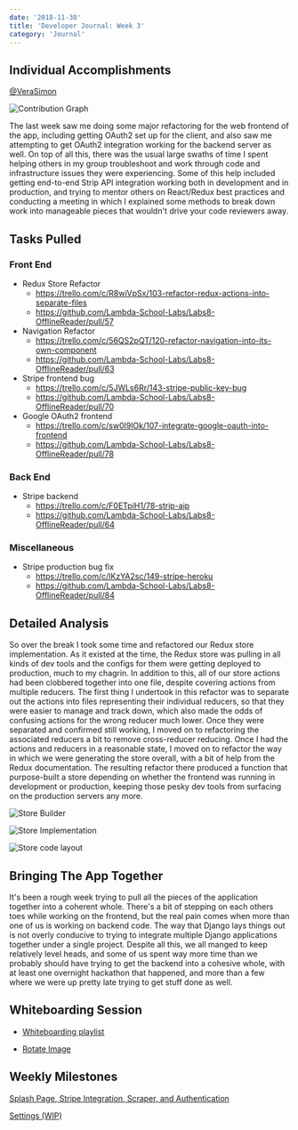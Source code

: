 ```yaml
---
date: '2018-11-30'
title: 'Developer Journal: Week 3'
category: 'Journal'
---
```


## Individual Accomplishments

[@VeraSimon](https://github.com/VeraSimon)

![Contribution Graph](https://raw.githubusercontent.com/VeraSimon/portfolio/master/blog/2018-11-30/contribution_graph.png 'Github Repository Contribution Graph')

<!-- Provide a paragraph (5-8 sentences) summarizing the work you did this week, the challenges you faced, the tools you used, and your accomplishments. -->

The last week saw me doing some major refactoring for the web frontend of the app, including getting OAuth2 set up for the client, and also saw me attempting to get OAuth2 integration working for the backend server as well. On top of all this, there was the usual large swaths of time I spent helping others in my group troubleshoot and work through code and infrastructure issues they were experiencing. Some of this help included getting end-to-end Strip API integration working both in development and in production, and trying to mentor others on React/Redux best practices and conducting a meeting in which I explained some methods to break down work into manageable pieces that wouldn't drive your code reviewers away.

## Tasks Pulled

### Front End

- Redux Store Refactor
  - https://trello.com/c/R8wiVpSx/103-refactor-redux-actions-into-separate-files
  - https://github.com/Lambda-School-Labs/Labs8-OfflineReader/pull/57
- Navigation Refactor
  - https://trello.com/c/56QS2pQT/120-refactor-navigation-into-its-own-component
  - https://github.com/Lambda-School-Labs/Labs8-OfflineReader/pull/63
- Stripe frontend bug
  - https://trello.com/c/5JWLs6Rr/143-stripe-public-key-bug
  - https://github.com/Lambda-School-Labs/Labs8-OfflineReader/pull/70
- Google OAuth2 frontend
  - https://trello.com/c/sw0I9lOk/107-integrate-google-oauth-into-frontend
  - https://github.com/Lambda-School-Labs/Labs8-OfflineReader/pull/78

### Back End

- Stripe backend
  - https://trello.com/c/F0ETpiH1/78-strip-aip
  - https://github.com/Lambda-School-Labs/Labs8-OfflineReader/pull/64

### Miscellaneous

- Stripe production bug fix
  - https://trello.com/c/lKzYA2sc/149-stripe-heroku
  - https://github.com/Lambda-School-Labs/Labs8-OfflineReader/pull/84

## Detailed Analysis

<!-- Pick one of your tickets and provide a detailed analysis of the work you did. This should be approximately 1/4 page of text, and at least three screenshots. -->

So over the break I took some time and refactored our Redux store implementation. As it existed at the time, the Redux store was pulling in all kinds of dev tools and the configs for them were getting deployed to production, much to my chagrin. In addition to this, all of our store actions had been clobbered together into one file, despite covering actions from multiple reducers. The first thing I undertook in this refactor was to separate out the actions into files representing their individual reducers, so that they were easier to manage and track down, which also made the odds of confusing actions for the wrong reducer much lower. Once they were separated and confirmed still working, I moved on to refactoring the associated reducers a bit to remove cross-reducer reducing. Once I had the actions and reducers in a reasonable state, I moved on to refactor the way in which we were generating the store overall, with a bit of help from the Redux documentation. The resulting refactor there produced a function that purpose-built a store depending on whether the frontend was running in development or production, keeping those pesky dev tools from surfacing on the production servers any more.

![Store Builder](https://raw.githubusercontent.com/VeraSimon/portfolio/master/blog/2018-11-30/store_builder.png 'Store Builder')

![Store Implementation](https://raw.githubusercontent.com/VeraSimon/portfolio/master/blog/2018-11-30/store_implementation.png 'Store Implementation')

![Store code layout](https://raw.githubusercontent.com/VeraSimon/portfolio/master/blog/2018-11-30/store_layout.png 'Store code layout')

## Bringing The App Together

<!-- As a part of your journal entry, write ¼ to ½ a page reflecting on your experiences working with a team to convert a disparate set of components into a single, cohesive, and complete product. Describe the challenges you faced and the steps you took to overcome them. -->

It's been a rough week trying to pull all the pieces of the application together into a coherent whole. There's a bit of stepping on each others toes while working on the frontend, but the real pain comes when more than one of us is working on backend code. The way that Django lays things out is not overly conducive to trying to integrate multiple Django applications together under a single project. Despite all this, we all manged to keep relatively level heads, and some of us spent way more time than we probably should have trying to get the backend into a cohesive whole, with at least one overnight hackathon that happened, and more than a few where we were up pretty late trying to get stuff done as well.

## Whiteboarding Session

- [Whiteboarding playlist](https://www.youtube.com/playlist?list=PLw5W0SfMYtxWUrDu0Y0jDRIiNv3et_TZz)

<!-- Add a link to the weeks whiteboarding session -->

- [Rotate Image](https://youtu.be/xbtjR_FxTi4)

## Weekly Milestones

<!-- insert stuff here -->

[Splash Page, Stripe Integration, Scraper, and Authentication](https://anywhere-reader-test.netlify.com/)

[Settings (WIP)](https://anywhere-reader-test.netlify.com/settings/)
